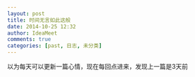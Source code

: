 ```yaml
---
layout: post
title: 时间无言如此这般
date: 2014-10-25 12:32
author: IdeaMeet
comments: true
categories: [past, 日志, 未分类]
---
```

以为每天可以更新一篇心情，现在每回点进来，发现上一篇是3天前
